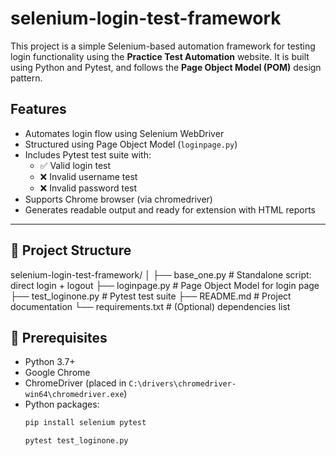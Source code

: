 # selenium-login-test-framework

This project is a simple Selenium-based automation framework for testing login functionality using the **Practice Test Automation** website. It is built using Python and Pytest, and follows the **Page Object Model (POM)** design pattern.

## Features

- Automates login flow using Selenium WebDriver
- Structured using Page Object Model (`loginpage.py`)
- Includes Pytest test suite with:
  - ✅ Valid login test
  - ❌ Invalid username test
  - ❌ Invalid password test
- Supports Chrome browser (via chromedriver)
- Generates readable output and ready for extension with HTML reports

---

## 📁 Project Structure
selenium-login-test-framework/
│
├── base_one.py # Standalone script: direct login + logout
├── loginpage.py # Page Object Model for login page
├── test_loginone.py # Pytest test suite
├── README.md # Project documentation
└── requirements.txt # (Optional) dependencies list

## 🔧 Prerequisites

- Python 3.7+
- Google Chrome
- ChromeDriver (placed in `C:\drivers\chromedriver-win64\chromedriver.exe`)
- Python packages:
  ```bash
  pip install selenium pytest

  pytest test_loginone.py

